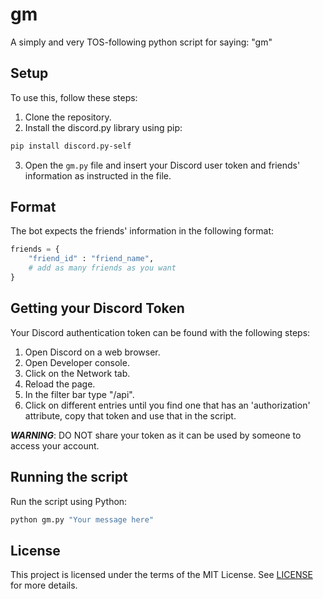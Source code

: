 # gm
A simply and very TOS-following python script for saying: "gm"

## Setup

To use this, follow these steps:

1. Clone the repository.
2. Install the discord.py library using pip:

```bash
pip install discord.py-self
```
3. Open the `gm.py` file and insert your Discord user token and friends' information as instructed in the file.

## Format

The bot expects the friends' information in the following format:

```python
friends = {
    "friend_id" : "friend_name",
    # add as many friends as you want
}
```

## Getting your Discord Token

Your Discord authentication token can be found with the following steps:

1. Open Discord on a web browser.
2. Open Developer console.
3. Click on the Network tab.
4. Reload the page.
5. In the filter bar type "/api".
6. Click on different entries until you find one that has an 'authorization' attribute, copy that token and use that in the script.

***WARNING***: DO NOT share your token as it can be used by someone to access your account.

## Running the script

Run the script using Python:

```bash
python gm.py "Your message here"
```

## License

This project is licensed under the terms of the MIT License. See [LICENSE](LICENSE) for more details.
